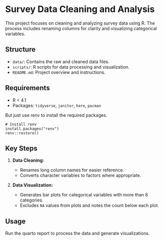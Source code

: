 # Survey Data Cleaning and Analysis

This project focuses on cleaning and analyzing survey data using R. 
The process includes renaming columns for clarity and visualizing categorical variables.

## Structure

- `data/`: Contains the raw and cleaned data files.
- `scripts/`: R scripts for data processing and visualization.
- `README.md`: Project overview and instructions.

## Requirements

- R < 4.1
- Packages: `tidyverse`, `janitor`, `here`, `pacman`

But just use renv to install the required packages.

```{r}
# Install renv
install.packages("renv")
renv::restore()
```

## Key Steps

1. **Data Cleaning:**
   - Renames long column names for easier reference.
   - Converts character variables to factors where appropriate.

2. **Data Visualization:**
   - Generates bar plots for categorical variables with more than 8 categories.
   - Excludes `NA` values from plots and notes the count below each plot.

## Usage

Run the quarto report to process the data and generate visualizations.
